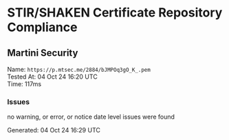 # STIR/SHAKEN Certificate Repository Compliance

## Martini Security

Name: `https://p.mtsec.me/2884/bJMPOq3gO_K_.pem`\
Tested At: 04 Oct 24 16:20 UTC\
Time: 117ms

### Issues

no warning, or error, or notice date level issues were found

Generated: 04 Oct 24 16:29 UTC